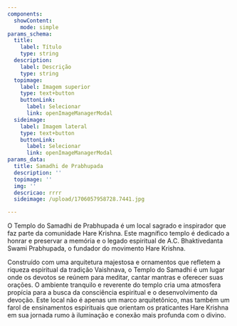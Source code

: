 ```yaml
---
components:
  showContent:
    mode: simple
params_schema:
  title:
    label: Título
    type: string
  description:
    label: Descrição
    type: string
  topimage:
    label: Imagem superior
    type: text+button
    buttonLink:
      label: Selecionar
      link: openImageManagerModal
  sideimage:
    label: Imagem lateral
    type: text+button
    buttonLink:
      label: Selecionar
      link: openImageManagerModal
params_data:
  title: Samadhi de Prabhupada
  description: ''
  topimage: ''
  img: ''
  descricao: rrrr
  sideimage: /upload/1706057958728.7441.jpg

---
```


O Templo do Samadhi de Prabhupada é um local sagrado e inspirador que faz parte da comunidade Hare Krishna. Este magnífico templo é dedicado a honrar e preservar a memória e o legado espiritual de A.C. Bhaktivedanta Swami Prabhupada, o fundador do movimento Hare Krishna.

Construído com uma arquitetura majestosa e ornamentos que refletem a riqueza espiritual da tradição Vaishnava, o Templo do Samadhi é um lugar onde os devotos se reúnem para meditar, cantar mantras e oferecer suas orações. O ambiente tranquilo e reverente do templo cria uma atmosfera propícia para a busca da consciência espiritual e o desenvolvimento da devoção. Este local não é apenas um marco arquitetônico, mas também um farol de ensinamentos espirituais que orientam os praticantes Hare Krishna em sua jornada rumo à iluminação e conexão mais profunda com o divino.